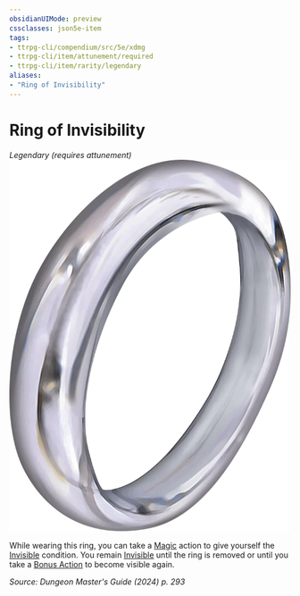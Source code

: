 ```yaml
---
obsidianUIMode: preview
cssclasses: json5e-item
tags:
- ttrpg-cli/compendium/src/5e/xdmg
- ttrpg-cli/item/attunement/required
- ttrpg-cli/item/rarity/legendary
aliases: 
- "Ring of Invisibility"
---
```

# Ring of Invisibility
*Legendary (requires attunement)*  
![](3-Mechanics/CLI/items/img/ring-of-invisibility.webp#right)


While wearing this ring, you can take a [Magic](3-Mechanics/CLI/rules/actions.md#Magic) action to give yourself the [Invisible](3-Mechanics/CLI/rules/conditions.md#Invisible) condition. You remain [Invisible](3-Mechanics/CLI/rules/conditions.md#Invisible) until the ring is removed or until you take a [Bonus Action](3-Mechanics/CLI/rules/variant-rules/bonus-action-xphb.md) to become visible again.

*Source: Dungeon Master's Guide (2024) p. 293*